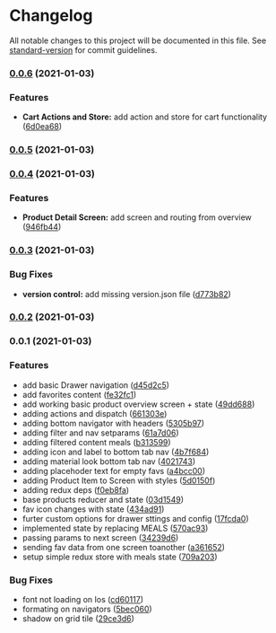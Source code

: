 # Changelog

All notable changes to this project will be documented in this file. See [standard-version](https://github.com/conventional-changelog/standard-version) for commit guidelines.

### [0.0.6](https://github.com/charlywazzap/rn-complete-guide/compare/v0.0.5...v0.0.6) (2021-01-03)


### Features

* **Cart Actions and Store:** add action and store for cart functionality ([6d0ea68](https://github.com/charlywazzap/rn-complete-guide/commits/6d0ea68c946354da18061ca7d01e91249e88256a))

### [0.0.5](https://github.com/charlywazzap/rn-complete-guide/compare/v0.0.4...v0.0.5) (2021-01-03)

### [0.0.4](https://github.com/charlywazzap/rn-complete-guide/compare/v0.0.3...v0.0.4) (2021-01-03)


### Features

* **Product Detail Screen:** add screen and routing from overview ([946fb44](https://github.com/charlywazzap/rn-complete-guide/commits/946fb44ea03ce3cfc89ac84804c3c90a58c4e9aa))

### [0.0.3](https://github.com/charlywazzap/rn-complete-guide/compare/v0.0.2...v0.0.3) (2021-01-03)


### Bug Fixes

* **version control:** add missing version.json file ([d773b82](https://github.com/charlywazzap/rn-complete-guide/commits/d773b82f59512818e15d11f19dc24cc9c0a898a3))

### [0.0.2](https://github.com/charlywazzap/rn-complete-guide/compare/v0.0.1...v0.0.2) (2021-01-03)

### 0.0.1 (2021-01-03)


### Features

* add basic Drawer navigation ([d45d2c5](https://github.com/charlywazzap/rn-complete-guide/commits/d45d2c52701307696bac7fc0e9a3b74cb2e943c9))
* add favorites content ([fe32fc1](https://github.com/charlywazzap/rn-complete-guide/commits/fe32fc1eeacac85651b9a155b0e65800e9fce3ea))
* add working basic product overview screen + state ([49dd688](https://github.com/charlywazzap/rn-complete-guide/commits/49dd68809c912ce15a364908311f5147e19e93f0))
* adding actions and dispatch ([661303e](https://github.com/charlywazzap/rn-complete-guide/commits/661303e74db8e6b499e6628352b71b9307096470))
* adding bottom navigator with headers ([5305b97](https://github.com/charlywazzap/rn-complete-guide/commits/5305b975e33d41a68cf74aca10c207e1eaaeebad))
* adding filter and nav setparams ([61a7d06](https://github.com/charlywazzap/rn-complete-guide/commits/61a7d06a2d36bd8fa50913b549786e0ed5c87495))
* adding filtered content meals ([b313599](https://github.com/charlywazzap/rn-complete-guide/commits/b3135990b7057ab69183010ae39ae29a96771adc))
* adding icon and label to bottom tab nav ([4b7f684](https://github.com/charlywazzap/rn-complete-guide/commits/4b7f684eadb0399bc8f6e02c805d21cb92f357b6))
* adding material look bottom tab nav ([4021743](https://github.com/charlywazzap/rn-complete-guide/commits/40217431a9d341ce2a0fe68deeed5d7dd69c91af))
* adding placehoder text for empty favs ([a4bcc00](https://github.com/charlywazzap/rn-complete-guide/commits/a4bcc00a83da6443b583620dc2d170581ea16e84))
* adding Product Item to Screen with styles ([5d0150f](https://github.com/charlywazzap/rn-complete-guide/commits/5d0150f6c7d40c5d5c5e5efc2d36c3d6f3d53ff7))
* adding redux deps ([f0eb8fa](https://github.com/charlywazzap/rn-complete-guide/commits/f0eb8fa9bed8f4afd228459ecd726627bc7186cf))
* base products reducer and state ([03d1549](https://github.com/charlywazzap/rn-complete-guide/commits/03d1549a6b120270fe6c9b19dca60981d46ae91b))
* fav icon changes with state ([434ad91](https://github.com/charlywazzap/rn-complete-guide/commits/434ad914ecf5bbc8cef7be09344f50900528a534))
* furter custom options for drawer sttings and config ([17fcda0](https://github.com/charlywazzap/rn-complete-guide/commits/17fcda0119056daa355d2a182d38eb02fe821f58))
* implemented state by replacing MEALS ([570ac93](https://github.com/charlywazzap/rn-complete-guide/commits/570ac93766c125c6d257ca4f461026bb2c7c3399))
* passing params to next screen ([34239d6](https://github.com/charlywazzap/rn-complete-guide/commits/34239d6ced6e1b99c022e6506c645c9f6bc80b73))
* sending fav data from one screen toanother ([a361652](https://github.com/charlywazzap/rn-complete-guide/commits/a36165247ffa25c6686edb87f580b698b0dd755f))
* setup simple redux store with meals state ([709a203](https://github.com/charlywazzap/rn-complete-guide/commits/709a203e3e010fc35c6561ad785fa8ea2d1244e6))


### Bug Fixes

* font not loading on Ios ([cd60117](https://github.com/charlywazzap/rn-complete-guide/commits/cd60117dde44e0946edd00fa230cdea3610309d0))
* formating on navigators ([5bec060](https://github.com/charlywazzap/rn-complete-guide/commits/5bec060d3ac0a32149ad8ace00eb7516b980f128))
* shadow on grid tile ([29ce3d6](https://github.com/charlywazzap/rn-complete-guide/commits/29ce3d6eb739b105dd2b47f33f06c70662a5e0f2))
